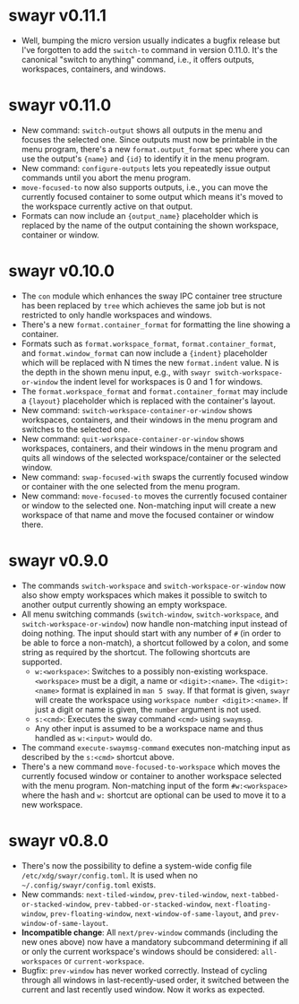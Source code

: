 swayr v0.11.1
=============

- Well, bumping the micro version usually indicates a bugfix release but I've
  forgotten to add the `switch-to` command in version 0.11.0.  It's the
  canonical "switch to anything" command, i.e., it offers outputs, workspaces,
  containers, and windows.

swayr v0.11.0
=============

- New command: `switch-output` shows all outputs in the menu and focuses the
  selected one.  Since outputs must now be printable in the menu program,
  there's a new `format.output_format` spec where you can use the output's
  `{name}` and `{id}` to identify it in the menu program.
- New command: `configure-outputs` lets you repeatedly issue output commands
  until you abort the menu program.
- `move-focused-to` now also supports outputs, i.e., you can move the currently
  focused container to some output which means it's moved to the workspace
  currently active on that output.
- Formats can now include an `{output_name}` placeholder which is replaced by
  the name of the output containing the shown workspace, container or window.

swayr v0.10.0
=============

- The `con` module which enhances the sway IPC container tree structure has
  been replaced by `tree` which achieves the same job but is not restricted to
  only handle workspaces and windows.
- There's a new `format.container_format` for formatting the line showing a
  container.
- Formats such as `format.workspace_format`, `format.container_format`, and
  `format.window_format` can now include a `{indent}` placeholder which will be
  replaced with N times the new `format.indent` value.  N is the depth in the
  shown menu input, e.g., with `swayr switch-workspace-or-window` the indent
  level for workspaces is 0 and 1 for windows.
- The `format.workspace_format` and `format.container_format` may include a
  `{layout}` placeholder which is replaced with the container's layout.
- New command: `switch-workspace-container-or-window` shows workspaces,
  containers, and their windows in the menu program and switches to the
  selected one.
- New command: `quit-workspace-container-or-window` shows workspaces,
  containers, and their windows in the menu program and quits all windows of
  the selected workspace/container or the selected window.
- New command: `swap-focused-with` swaps the currently focused window or
  container with the one selected from the menu program.
- New command: `move-focused-to` moves the currently focused container or
  window to the selected one.  Non-matching input will create a new workspace
  of that name and move the focused container or window there.
  

swayr v0.9.0
============

- The commands `switch-workspace` and `switch-workspace-or-window` now also
  show empty workspaces which makes it possible to switch to another output
  currently showing an empty workspace.
- All menu switching commands (`switch-window`, `switch-workspace`, and
  `switch-workspace-or-window`) now handle non-matching input instead of doing
  nothing.  The input should start with any number of `#` (in order to be able
  to force a non-match), a shortcut followed by a colon, and some string as
  required by the shortcut.  The following shortcuts are supported.
  - `w:<workspace>`: Switches to a possibly non-existing workspace.
    `<workspace>` must be a digit, a name or `<digit>:<name>`.  The
    `<digit>:<name>` format is explained in `man 5 sway`.  If that format is
    given, `swayr` will create the workspace using `workspace number
    <digit>:<name>`.  If just a digit or name is given, the `number` argument
    is not used.
  - `s:<cmd>`: Executes the sway command `<cmd>` using `swaymsg`.
  - Any other input is assumed to be a workspace name and thus handled as
    `w:<input>` would do.
- The command `execute-swaymsg-command` executes non-matching input as
  described by the `s:<cmd>` shortcut above.
- There's a new command `move-focused-to-workspace` which moves the currently
  focused window or container to another workspace selected with the menu
  program.  Non-matching input of the form `#w:<workspace>` where the hash and
  `w:` shortcut are optional can be used to move it to a new workspace.


swayr v0.8.0
============

- There's now the possibility to define a system-wide config file
  `/etc/xdg/swayr/config.toml`.  It is used when no
  `~/.config/swayr/config.toml` exists.
- New commands: `next-tiled-window`, `prev-tiled-window`,
  `next-tabbed-or-stacked-window`, `prev-tabbed-or-stacked-window`,
  `next-floating-window`, `prev-floating-window`, `next-window-of-same-layout`,
  and `prev-window-of-same-layout`.
- **Incompatible change**: All `next/prev-window` commands (including the new
  ones above) now have a mandatory subcommand determining if all or only the
  current workspace's windows should be considered: `all-workspaces` or
  `current-workspace`.
- Bugfix: `prev-window` has never worked correctly.  Instead of cycling through
  all windows in last-recently-used order, it switched between the current and
  last recently used window.  Now it works as expected.
